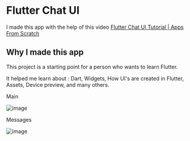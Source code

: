 # Flutter Chat UI 

I made this app with the help of this video [Flutter Chat UI Tutorial | Apps From Scratch](https://youtu.be/h-igXZCCrrc)

## Why I made this app
This project is a starting point for a person who wants to learn Flutter.

It helped me learn about : Dart, Widgets, How UI's are created in Flutter, Assets, Device preview, and many others.

Main

![image](https://user-images.githubusercontent.com/106107980/174820079-a6cc3e9a-83db-46b0-82ae-2bdecff979dc.png)

Messages

![image](https://user-images.githubusercontent.com/106107980/174820186-19bfe7e1-ffc6-46a2-9711-a83fc3a63a0e.png)
